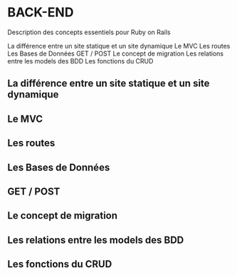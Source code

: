 # BACK-END
Description des concepts essentiels pour Ruby on Rails


La différence entre un site statique et un site dynamique
Le MVC
Les routes
Les Bases de Données
GET / POST
Le concept de migration
Les relations entre les models des BDD
Les fonctions du CRUD
  
## La différence entre un site statique et un site dynamique
## Le MVC
## Les routes
## Les Bases de Données
## GET / POST
## Le concept de migration
## Les relations entre les models des BDD
## Les fonctions du CRUD
